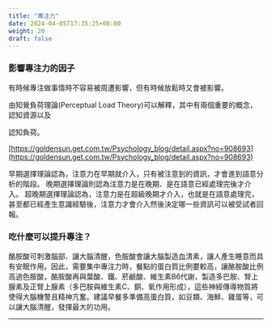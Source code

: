 ```yaml
---
title: "專注力"
date: 2024-04-05T17:35:25+08:00
weight: 20
draft: false
---
```


### 影響專注力的因子

有時候專注做事情時不容易被周遭影響，但有時候放鬆時又會被影響。

由知覺負荷理論(Perceptual Load Theory)可以解釋，其中有兩個重要的概念，認知資源以及

認知負荷。

[https://goldensun.get.com.tw/Psychology_blog/detail.aspx?no=908693](https://goldensun.get.com.tw/Psychology_blog/detail.aspx?no=908693)

早期選擇理論認為，注意力在早期就介入，只有被注意到的資訊，才會進到語意分析的階段。 晚期選擇理論則認為注意力是在晚期、是在語意已經處理完後才介入。 超晚期選擇理論認為，注意力是在超級晚期才介入，也就是在語意處理完，甚至都已經產生意識經驗後，注意力才會介入然後決定哪一些資訊可以被受試者回報。

### 吃什麼可以提升專注？

酪胺酸可刺激腦部、讓大腦清醒，色胺酸會讓大腦製造血清素，讓人產生睡意而具有安眠作用。因此，需要集中專注力時，餐點的蛋白質比例要較高，讓酪胺酸比例高過色胺酸，酪胺酸再與葉酸、鐵、菸鹼酸、維生素B6代謝，製造多巴胺、腎上腺素及正腎上腺素（多巴胺與維生素C、銅、氧作用形成），這些神經傳導物質將使得大腦機警且精神亢奮。建議早餐多準備高蛋白質，如豆類、海鮮、雞蛋等，可以讓大腦清醒，發揮最大的功用。

---